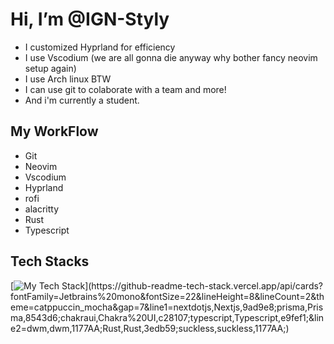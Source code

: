 
# Hi, I’m @IGN-Styly
- I customized Hyprland for efficiency
- I use Vscodium (we are all gonna die anyway why bother fancy neovim setup again)
- I use Arch linux BTW
- I can use git to colaborate with a team and more!
- And i'm currently a student.
## My WorkFlow
- Git
- Neovim
- Vscodium
- Hyprland
- rofi
- alacritty
- Rust
- Typescript  
  
    
## Tech Stacks 
[![My Tech Stack](https://github-readme-tech-stack.vercel.app/api/cards?fontFamily=Jetbrains%20mono&fontSize=22&lineHeight=8&lineCount=2&theme=catppuccin_mocha&gap=7&line1=nextdotjs,Nextjs,9ad9e8;prisma,Prisma,8543d6;chakraui,Chakra%20UI,c28107;typescript,Typescript,e9fef1;&line2=dwm,dwm,1177AA;Rust,Rust,3edb59;suckless,suckless,1177AA;)](https://github-readme-tech-stack.vercel.app/api/cards?fontFamily=Jetbrains%20mono&fontSize=22&lineHeight=8&lineCount=2&theme=catppuccin_mocha&gap=7&line1=nextdotjs,Nextjs,9ad9e8;prisma,Prisma,8543d6;chakraui,Chakra%20UI,c28107;typescript,Typescript,e9fef1;&line2=dwm,dwm,1177AA;Rust,Rust,3edb59;suckless,suckless,1177AA;)

